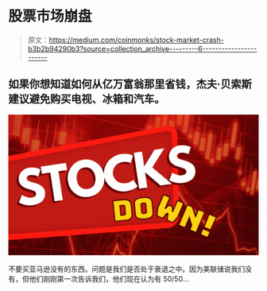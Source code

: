 # 股票市场崩盘

> 原文：<https://medium.com/coinmonks/stock-market-crash-b3b2b94290b3?source=collection_archive---------6----------------------->

## 如果你想知道如何从亿万富翁那里省钱，杰夫·贝索斯建议避免购买电视、冰箱和汽车。

![](img/96877545212907a5528fe996814c6835.png)

不要买亚马逊没有的东西。问题是我们是否处于衰退之中。因为美联储说我们没有，但他们刚刚第一次告诉我们，他们现在认为有 50/50…